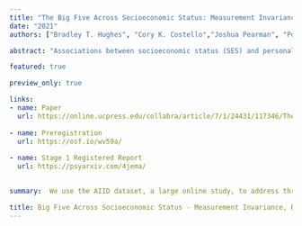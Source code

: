```yaml
---
title: "The Big Five Across Socioeconomic Status: Measurement Invariance, Relationships, and Age Trends"
date: "2021"
authors: ["Bradley T. Hughes", "Cory K. Costello","Joshua Pearman", "Pooya Razavi", "Cianna Bedford-Petersen", "Rita M. Ludwig", "Sanjay Srivastava"]

abstract: "Associations between socioeconomic status (SES) and personality traits have important implications for theory and application. Progress in understanding these associations depends on valid measurement, unbiased estimation, and careful assessment of generalizability. In this registered report, we used data from AIID, a large online study, to address three basic questions about personality and SES. First, we evaluated the measurement invariance of a common measure of personality, the Big Five Inventory, across indicators of educational attainment, income, and occupational prestige. Fit indices showed some instances of detectable noninvariance, but with little practical impact on substantive results. Second, we estimated associations between SES and personality. Results showed that personality and SES were largely independent (most rs < .1), in contrast to predictions derived from several previous studies. Third, we tested whether age trends in personality were moderated by SES. Results did not support predictions from social investment theory, but they did suggest that age trends were largely generalizable across SES. We discuss the implications of these findings for developing and validating personality measures for use in diverse samples. We also discuss the implications for theories that propose that the Big Five are responsive to, or partially responsible for, people’s economic and social conditions."

featured: true

preview_only: true

links:
- name: Paper
  url: https://online.ucpress.edu/collabra/article/7/1/24431/117346/The-Big-Five-Across-Socioeconomic-Status/
  
- name: Preregistration
  url: https://osf.io/wv59a/
  
- name: Stage 1 Registered Report
  url: https://psyarxiv.com/4jema/
  

summary:  We use the AIID dataset, a large online study, to address three basic questions about personality and SES.

title: Big Five Across Socioeconomic Status - Measurement Invariance, Relationships, and Age Trends
---
```


